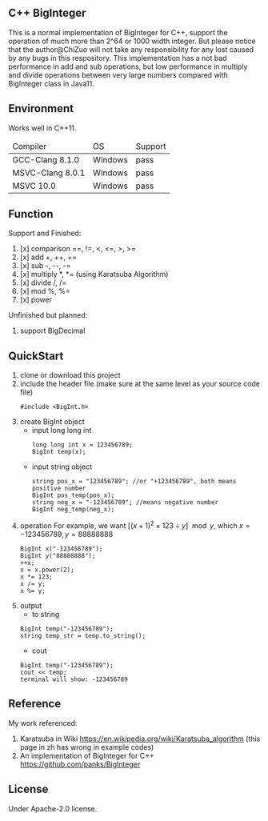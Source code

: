## C++ BigInteger
This is a normal implementation of BigInteger for C++, support the operation of much more than 2^64 or 1000 width integer. But please notice that the author@ChiZuo will not take any responsibility for any lost caused by any bugs in this respository. This implementation has a not bad performance in add and sub operations, but low performance in multiply and divide operations between very large numbers compared with BigInteger class in Java11.   

## Environment
Works well in C++11.
<table align=center>
    <thead>
        <tr>
        <td>Compiler</td><td>OS</td><td>Support</td>
        </tr>
    </thead>
    <tbody>
        <tr>
        <td>GCC-Clang 8.1.0</td><td>Windows</td><td>pass</td>
        </tr>
        <tr>
        <td>MSVC-Clang 8.0.1</td><td>Windows</td><td>pass</td>
        </tr>
        <tr>
        <td>MSVC 10.0</td><td>Windows</td><td>pass</td>
        </tr>
    </tbody>
</table>

## Function
Support and Finished:
1. [x] comparison ==, !=, <, <=, >, >=
2. [x] add +, ++, +=
3. [x] sub -, --, -=
4. [x] multiply *, *= (using Karatsuba Algorithm) 
5. [x] divide /, /=
6. [x] mod %, %=
7. [x] power

Unfinished but planned:  
1. support BigDecimal

## QuickStart
1. clone or download this project
2. include the header file (make sure at the same level as your source code file)
    ```
    #include <BigInt.h>
    ```
3. create BigInt object
   - input long long int
        ```
        long long int x = 123456789;
        BigInt temp(x);
        ```
   - input string object
        ```
        string pos_x = "123456789"; //or "+123456789", both means positive number
        BigInt pos_temp(pos_x);
        string neg_x = "-123456789"; //means negative number
        BigInt neg_temp(neg_x);
        ```
4. operation
For example, we want $[(x+1)^2 \times 123 \div y] \mod y$, which $x=-123456789, y=88888888$
    ```
    BigInt x("-123456789");
    BigInt y("88888888");
    ++x;
    x = x.power(2);
    x *= 123;
    x /= y;
    x %= y;
    ```
5. output
   - to string
    ```
    BigInt temp("-123456789");
    string temp_str = temp.to_string();
    ```
   - cout
    ```
    BigInt temp("-123456789");
    cout << temp;
    terminal will show: -123456789
    ```

## Reference
My work referenced:
1. Karatsuba in Wiki https://en.wikipedia.org/wiki/Karatsuba_algorithm (this page in zh has wrong in example codes)
2. An implementation of BigInteger for C++ https://github.com/panks/BigInteger

## License
Under Apache-2.0 license.